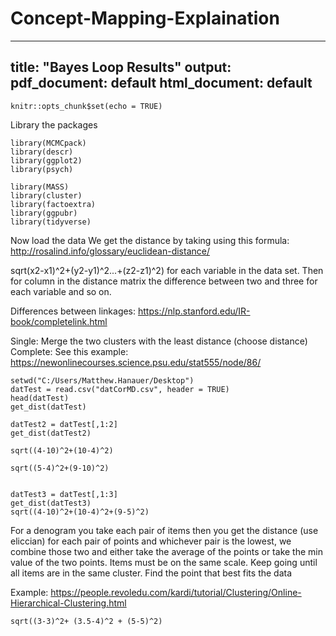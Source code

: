 # Concept-Mapping-Explaination
---
title: "Bayes Loop Results"
output:
  pdf_document: default
  html_document: default
---

```{r setup, include=FALSE}
knitr::opts_chunk$set(echo = TRUE)
```
Library the packages
```{r}
library(MCMCpack)
library(descr)
library(ggplot2)
library(psych)

library(MASS)
library(cluster)
library(factoextra)
library(ggpubr)
library(tidyverse)
```
Now load the data
We get the distance by taking using this formula: http://rosalind.info/glossary/euclidean-distance/

sqrt(x2-x1)^2+(y2-y1)^2...+(z2-z1)^2) for each variable in the data set.  Then for column in the distance matrix the difference between two and three for each variable and so on. 

Differences between linkages: https://nlp.stanford.edu/IR-book/completelink.html

Single: Merge the two clusters with the least distance (choose distance)
Complete: See this example: https://newonlinecourses.science.psu.edu/stat555/node/86/
```{r}
setwd("C:/Users/Matthew.Hanauer/Desktop")
datTest = read.csv("datCorMD.csv", header = TRUE)
head(datTest)
get_dist(datTest)

datTest2 = datTest[,1:2]
get_dist(datTest2)

sqrt((4-10)^2+(10-4)^2)

sqrt((5-4)^2+(9-10)^2)


datTest3 = datTest[,1:3]
get_dist(datTest3)
sqrt((4-10)^2+(10-4)^2+(9-5)^2)

```
For a denogram you take each pair of items then you get the distance (use eliccian) for each pair of points and whichever pair is the lowest, we combine those two and either take the average of the points or take the min value of the two points.  Items must be on the same scale. Keep going until all items are in the same cluster.  Find the point that best fits the data

Example: https://people.revoledu.com/kardi/tutorial/Clustering/Online-Hierarchical-Clustering.html
```{r}
sqrt((3-3)^2+ (3.5-4)^2 + (5-5)^2)

```



